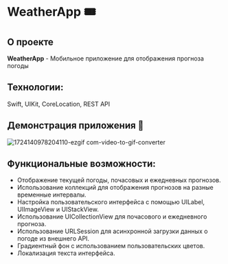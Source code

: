 # WeatherApp 🎟️

## О проекте
**WeatherApp** - Мобильное приложение для отображения прогноза погоды

## Технологии: 
Swift, UIKit, CoreLocation, REST API

## Демонстрация приложения 🎥

![1724140978204110-ezgif com-video-to-gif-converter](https://github.com/user-attachments/assets/a3e0a28f-b1f8-4319-8b59-19da3c5fc16d)

## Функциональные возможности:
- Отображение текущей погоды, почасовых и ежедневных прогнозов.
- Использование коллекций для отображения прогнозов на разные временные интервалы.
- Настройка пользовательского интерфейса с помощью UILabel, UIImageView и UIStackView.
- Использование UICollectionView для почасового и ежедневного прогноза.
- Использование URLSession для асинхронной загрузки данных о погоде из внешнего API.
- Градиентный фон с использованием пользовательских цветов.
- Локализация текста интерфейса.
